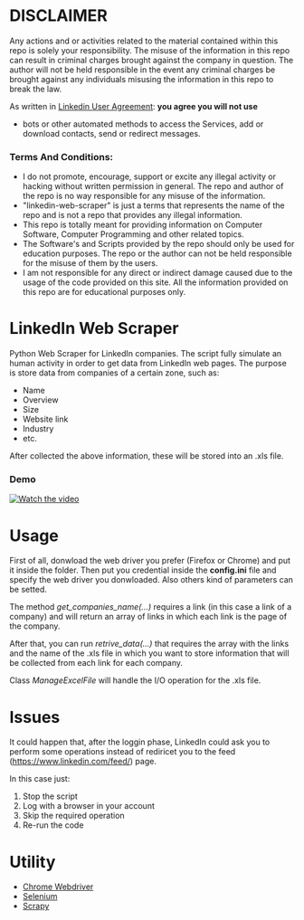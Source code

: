 # DISCLAIMER

Any actions and or activities related to the material contained within this repo is solely your responsibility. The misuse of the information in this repo can result in criminal charges brought against the company in question. The author will not be held responsible in the event any criminal charges be brought against any individuals misusing the information in this repo to break the law.

As written in [Linkedin User Agreement](https://www.linkedin.com/legal/user-agreement): **you agree you will not use**
    
   - bots or other automated methods to access the Services, add or download contacts, send or redirect messages.
   
### Terms And Conditions:

- I do not promote, encourage, support or excite any illegal activity or hacking without written permission in general. The repo and author of the repo is no way responsible for any misuse of the information.
- "linkedin-web-scraper" is just a terms that represents the name of the repo and is not a repo that provides any illegal information.
- This repo is totally meant for providing information on Computer Software, Computer Programming and other related topics.
- The Software's and Scripts provided by the repo should only be used for education purposes. The repo or the author can not be held responsible for the misuse of them by the users.
- I am not responsible for any direct or indirect damage caused due to the usage of the code provided on this site. All the information provided on this repo are for educational purposes only.

# LinkedIn Web Scraper

Python Web Scraper for LinkedIn companies. The script fully simulate an human activity in order to get data from LinkedIn web pages. The purpose is store data from companies of a certain zone, such as:

- Name 
- Overview 
- Size
- Website link
- Industry
- etc.

After collected the above information, these will be stored into an .xls file.

### Demo

[![Watch the video](https://img.youtube.com/vi/TKkJEo-4NTg/maxresdefault.jpg)](https://youtu.be/TKkJEo-4NTg)

# Usage

First of all, donwload the web driver you prefer (Firefox or Chrome) and put it inside the folder. Then put you credential inside the **config.ini** file and specify the web driver you donwloaded. Also others kind of parameters can be setted. 

The method *get_companies_name(...)* requires a link (in this case a link of a company) and will return an array of links in which each link is the page of the company.

After that, you can run *retrive_data(...)* that requires the array with the links and the name of the .xls file in which you want to store information that will be collected from each link for each company. 

Class *ManageExcelFile* will handle the I/O operation for the .xls file.

# Issues

It could happen that, after the loggin phase, LinkedIn could ask you to perform some operations instead of rediricet you to the feed (https://www.linkedin.com/feed/) page. 

In this case just:
  1. Stop the script
  2. Log with a browser in your account
  3. Skip the required operation
  4. Re-run the code

# Utility

- [Chrome Webdriver](https://chromedriver.chromium.org/downloads)
- [Selenium](https://selenium-python.readthedocs.io/installation.html)
- [Scrapy](https://docs.scrapy.org/en/latest/intro/tutorial.html)
